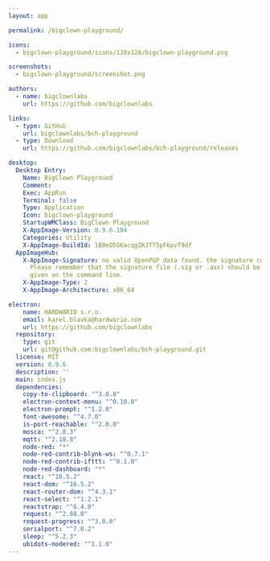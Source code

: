 ```yaml
---
layout: app

permalink: /bigclown-playground/

icons:
  - bigclown-playground/icons/128x128/bigclown-playground.png

screenshots:
  - bigclown-playground/screenshot.png

authors:
  - name: bigclownlabs
    url: https://github.com/bigclownlabs

links:
  - type: GitHub
    url: bigclownlabs/bch-playground
  - type: Download
    url: https://github.com/bigclownlabs/bch-playground/releases

desktop:
  Desktop Entry:
    Name: BigClown Playground
    Comment: 
    Exec: AppRun
    Terminal: false
    Type: Application
    Icon: bigclown-playground
    StartupWMClass: BigClown Playground
    X-AppImage-Version: 0.9.6.104
    Categories: Utility
    X-AppImage-BuildId: 1B0eO5SKacqgZKJTT5pF6pvT9df
  AppImageHub:
    X-AppImage-Signature: no valid OpenPGP data found. the signature could not be verified.
      Please remember that the signature file (.sig or .asc) should be the first file
      given on the command line.
    X-AppImage-Type: 2
    X-AppImage-Architecture: x86_64

electron:
    name: HARDWARIO s.r.o.
    email: karel.blavka@hardwario.com
    url: https://github.com/bigclownlabs
  repository:
    type: git
    url: git@github.com:bigclownlabs/bch-playground.git
  license: MIT
  version: 0.9.6
  description: ''
  main: index.js
  dependencies:
    copy-to-clipboard: "^3.0.8"
    electron-context-menu: "^0.10.0"
    electron-prompt: "^1.2.0"
    font-awesome: "^4.7.0"
    is-port-reachable: "^2.0.0"
    mosca: "^2.8.3"
    mqtt: "^2.18.8"
    node-red: "*"
    node-red-contrib-blynk-ws: "^0.7.1"
    node-red-contrib-ifttt: "^0.1.0"
    node-red-dashboard: "*"
    react: "^16.5.2"
    react-dom: "^16.5.2"
    react-router-dom: "^4.3.1"
    react-select: "^1.2.1"
    reactstrap: "^6.4.0"
    request: "^2.88.0"
    request-progress: "^3.0.0"
    serialport: "^7.0.2"
    sleep: "^5.2.3"
    ubidots-nodered: "^1.1.0"
---
```

